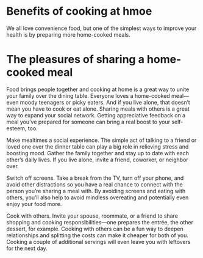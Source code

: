 # Benefits of cooking at hmoe

We all love convenience food, but one of the simplest ways to improve your health is 
by preparing more home-cooked meals. 

# The pleasures of sharing a home-cooked meal

Food brings people together and cooking at home is a great way to unite your family over the dining table. 
Everyone loves a home-cooked meal—even moody teenagers or picky eaters. And if you live alone, that doesn’t 
mean you have to cook or eat alone. Sharing meals with others is a great way to expand your social network. 
Getting appreciative feedback on a meal you’ve prepared for someone can bring a real boost to your self-esteem, too.

Make mealtimes a social experience. The simple act of talking to a friend or loved one over the dinner table 
can play a big role in relieving stress and boosting mood. Gather the family together and stay up to date with 
each other’s daily lives. If you live alone, invite a friend, coworker, or neighbor over.

Switch off screens. Take a break from the TV, turn off your phone, and avoid other distractions so you have a real
chance to connect with the person you’re sharing a meal with. By avoiding screens and eating with others, you’ll 
also help to avoid mindless overeating and potentially even enjoy your food more.

Cook with others. Invite your spouse, roommate, or a friend to share shopping and cooking responsibilities—one 
prepares the entrée, the other dessert, for example. Cooking with others can be a fun way to deepen relationships
and splitting the costs can make it cheaper for both of you. Cooking a couple of additional servings will even leave
you with leftovers for the next day.

